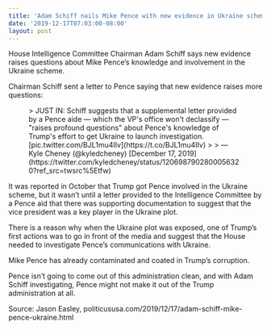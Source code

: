 ```yaml
---
title: 'Adam Schiff nails Mike Pence with new evidence in Ukraine scheme'
date: '2019-12-17T07:03:00-08:00'
layout: post
---
```


House Intelligence Committee Chairman Adam Schiff says new evidence raises questions about Mike Pence’s knowledge and involvement in the Ukraine scheme.

Chairman Schiff sent a letter to Pence saying that new evidence raises more questions:

<figure class="wp-block-embed is-type-rich is-provider-twitter wp-block-embed-twitter"><div class="wp-block-embed__wrapper">> JUST IN: Schiff suggests that a supplemental letter provided by a Pence aide — which the VP's office won't declassify — "raises profound questions" about Pence's knowledge of Trump's effort to get Ukraine to launch investigation. [pic.twitter.com/BJL1mu4IIv](https://t.co/BJL1mu4IIv)
> 
> — Kyle Cheney (@kyledcheney) [December 17, 2019](https://twitter.com/kyledcheney/status/1206987902800056320?ref_src=twsrc%5Etfw)

<script async="" charset="utf-8" src="https://platform.twitter.com/widgets.js"></script></div></figure>It was reported in October that Trump got Pence involved in the Ukraine scheme, but it wasn’t until a letter provided to the Intelligence Committee by a Pence aid that there was supporting documentation to suggest that the vice president was a key player in the Ukraine plot.

There is a reason why when the Ukraine plot was exposed, one of Trump’s first actions was to go in front of the media and suggest that the House needed to investigate Pence’s communications with Ukraine.

Mike Pence has already contaminated and coated in Trump’s corruption.

Pence isn’t going to come out of this administration clean, and with Adam Schiff investigating, Pence might not make it out of the Trump administration at all.

Source: Jason Easley, politicususa.com/2019/12/17/adam-schiff-mike-pence-ukraine.html